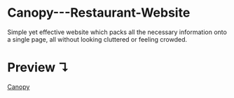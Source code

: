# Canopy---Restaurant-Website
Simple yet effective website which packs all the necessary information onto a single page, all without looking cluttered or feeling crowded.
# Preview ↴
<a href="https://akshitadas.github.io/Canopy---Restaurant-Website/">Canopy</a>
